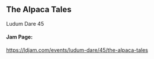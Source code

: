 ## The Alpaca Tales

Ludum Dare 45

#### Jam Page:

https://ldjam.com/events/ludum-dare/45/the-alpaca-tales